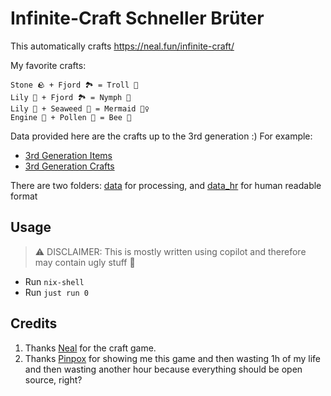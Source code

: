 # Infinite-Craft Schneller Brüter

This automatically crafts https://neal.fun/infinite-craft/

My favorite crafts:
```
Stone 🪨 + Fjord 🏞️ = Troll 👹
Lily 🌸 + Fjord 🏞️ = Nymph 🧚
Lily 🌸 + Seaweed 🌊 = Mermaid 🧜‍♀️
Engine 🚗 + Pollen 🌱 = Bee 🐝
```

Data provided here are the crafts up to the 3rd generation :) For example: 
- [3rd Generation Items](./data_hr/gen3_items.txt)
- [3rd Generation Crafts](./data_hr/gen3_crafts.txt)


There are two folders: [data](./data) for processing, and [data_hr](./data_hr) for human readable format

## Usage

> ⚠️ DISCLAIMER: This is mostly written using copilot and therefore may contain ugly stuff 🤭

- Run `nix-shell`
- Run `just run 0`


## Credits

1. Thanks [Neal](https://neal.fun/infinite-craft/) for the craft game.
2. Thanks [Pinpox](https://github.com/pinpox) for showing me this game and then wasting 1h of my life and then wasting another hour because everything should be open source, right?
